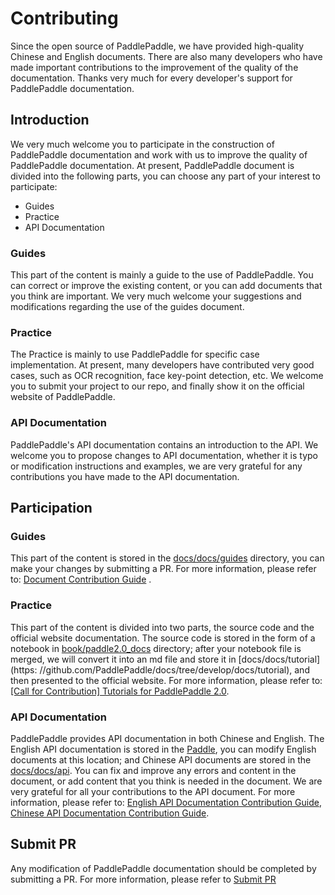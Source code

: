 # Contributing

Since the open source of PaddlePaddle, we have provided high-quality Chinese and English documents. There are also many developers who have made important contributions to the improvement of the quality of the documentation. Thanks very much for every developer's support for PaddlePaddle documentation.

## Introduction

We very much welcome you to participate in the construction of PaddlePaddle documentation and work with us to improve the quality of PaddlePaddle documentation. At present, PaddlePaddle document is divided into the following parts, you can choose any part of your interest to participate:

- Guides
- Practice
- API Documentation

### Guides

This part of the content is mainly a guide to the use of PaddlePaddle. You can correct or improve the existing content, or you can add documents that you think are important. We very much welcome your suggestions and modifications regarding the use of the guides document.

### Practice

The Practice is mainly to use PaddlePaddle for specific case implementation. At present, many developers have contributed very good cases, such as OCR recognition, face key-point detection, etc. We welcome you to submit your project to our repo, and finally show it on the official website of PaddlePaddle.

### API Documentation

PaddlePaddle's API documentation contains an introduction to the API. We welcome you to propose changes to API documentation, whether it is typo or modification instructions and examples, we are very grateful for any contributions you have made to the API documentation.

## Participation

### Guides

This part of the content is stored in the [docs/docs/guides](https://github.com/PaddlePaddle/docs/tree/develop/docs/guides) directory, you can make your changes by submitting a PR. For more information, please refer to: [Document Contribution Guide](https://github.com/PaddlePaddle/docs/wiki/%E6%96%87%E6%A1%A3%E8%B4%A1%E7%8C%AE%E6%8C%87%E5%8D%97) .

### Practice

This part of the content is divided into two parts, the source code and the official website documentation. The source code is stored in the form of a notebook in [book/paddle2.0_docs](https://github.com/PaddlePaddle/book/tree/develop/paddle2.0_docs) directory; after your notebook file is merged, we will convert it into an md file and store it in [docs/docs/tutorial](https: //github.com/PaddlePaddle/docs/tree/develop/docs/tutorial), and then presented to the official website. For more information, please refer to: [[Call for Contribution] Tutorials for PaddlePaddle 2.0](https://github.com/PaddlePaddle/book/issues/905).

### API Documentation

PaddlePaddle provides API documentation in both Chinese and English. The English API documentation is stored in the [Paddle](https://github.com/PaddlePaddle/Paddle/tree/develop/python/paddle), you can modify English documents at this location; and Chinese API documents are stored in the [docs/docs/api](https://github.com/PaddlePaddle/docs/tree/develop/docs/api). You can fix and improve any errors and content in the document, or add content that you think is needed in the document. We are very grateful for all your contributions to the API document. For more information, please refer to: [English API Documentation Contribution Guide](https://github.com/PaddlePaddle/docs/wiki/%E8%8B%B1%E6%96%87API%E6%96%87%E6%A1%A3%E8%B4%A1%E7%8C%AE%E6%8C%87%E5%8D%97), [Chinese API Documentation Contribution Guide](https://github.com/PaddlePaddle/docs/wiki/%E4%B8%AD%E6%96%87API%E6%96%87%E6%A1%A3%E8%B4%A1%E7%8C%AE%E6%8C%87%E5%8D%97).

## Submit PR

Any modification of PaddlePaddle documentation should be completed by submitting a PR. For more information, please refer to [Submit PR](https://www.paddlepaddle.org.cn/documentation/docs/zh/develop/guides/08_contribution/local_dev_guide.html)
